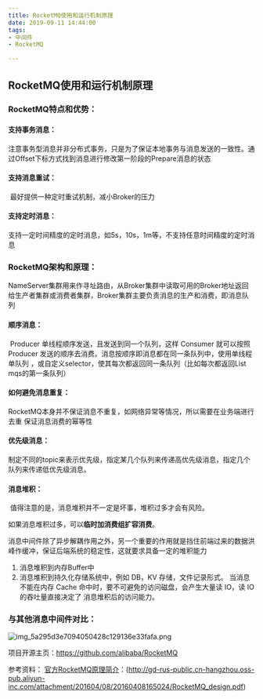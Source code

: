 ```yaml
---
title: RocketMQ使用和运行机制原理
date: 2019-09-11 14:44:00
tags: 
- 中间件
- RocketMQ

---
```


## RocketMQ使用和运行机制原理

### RocketMQ特点和优势：

####  支持事务消息：

​	注意事务型消息并非分布式事务，只是为了保证本地事务与消息发送的一致性。通过Offset下标方式找到消息进行修改第一阶段的Prepare消息的状态

#### 支持消息重试：

​	最好提供一种定时重试机制，减小Broker的压力

####  支持定时消息：

​	支持一定时间精度的定时消息，如5s，10s，1m等，不支持任意时间精度的定时消息



### RocketMQ架构和原理：

  NameServer集群用来作寻址路由，从Broker集群中读取可用的Broker地址返回给生产者集群或消费者集群，Broker集群主要负责消息的生产和消费，即消息队列

####  顺序消息： 

​	Producer 单线程顺序发送，且发送到同一个队列，这样 Consumer 就可以按照 Producer 发送的顺序去消费。消息按顺序即消息都在同一条队列中，使用单线程单队列 ，或自定义selector，使其每次都返回同一条队列（比如每次都返回List<MessageQueue> mqs的第一条队列）

####  如何避免消息重复：

​	RocketMQ本身并不保证消息不重复，如网络异常等情况，所以需要在业务端进行去重 保证消息消费的幂等性

####  优先级消息：

​	制定不同的topic来表示优先级，指定某几个队列来传递高优先级消息，指定几个队列来传递低优先级消息。

####  消息堆积：

​	值得注意的是，消息堆积并不一定是坏事，堆积过多才会有风险。

如果消息堆积过多，可以**临时加消费组扩容消费**。 

消息中间件除了异步解耦作用之外，另一个重要的作用就是挡住前端过来的数据洪峰作缓冲，保证后端系统的稳定性，这就要求具备一定的堆积能力

1. 消息堆积到内存Buffer中 
2. 消息堆积到持久化存储系统中，例如 DB，KV 存储，文件记录形式。
  当消息不能在内存 Cache 命中时，要不可避免的访问磁盘，会产生大量读 IO，读 IO 的吞吐量直接决定了
  消息堆积后的访问能力。



### 与其他消息中间件对比：

![img_5a295d3e7094050428c129136e33fafa.png](https://yqfile.alicdn.com/img_5a295d3e7094050428c129136e33fafa.png)

项目开源主页：https://github.com/alibaba/RocketMQ

参考资料： [官方RocketMQ原理简介](http://gd-rus-public.cn-hangzhou.oss-pub.aliyun-inc.com/attachment/201604/08/20160408165024/RocketMQ_design.pdf)：(http://gd-rus-public.cn-hangzhou.oss-pub.aliyun-inc.com/attachment/201604/08/20160408165024/RocketMQ_design.pdf)